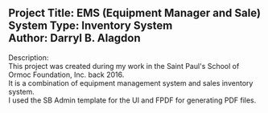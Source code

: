 Project Title: EMS (Equipment Manager and Sale)
\
System Type: Inventory System
\
Author: Darryl B. Alagdon
-
Description:
\
This project was created during my work in the Saint Paul's School of Ormoc Foundation, Inc. back 2016.
\
It is a combination of equipment management system and sales inventory system.
\
I used the SB Admin template for the UI and FPDF for generating PDF files.
